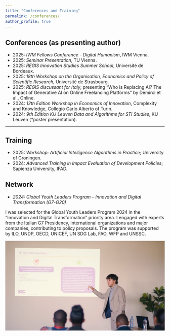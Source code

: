 ```yaml
---
title: "Conferences and Training"
permalink: /conferences/
author_profile: true
---
```


## Conferences (as presenting author)
- 2025: *IWM Fellows Conference - Digital Humanism*, IWM Vienna.
- 2025: *Seminar Presentation*, TU Vienna.
- 2025: *REGIS Innovation Studies Summer School*, Université de Bordeaux.
- 2025: *18th Workshop on the Organisation, Economics and Policy of Scientific Research*, Université de Strasbourg.
- 2025: *REGIS discussant for Italy*, presenting “Who is Replacing AI? The Impact of Generative AI on Online
 Freelancing Platforms” by Demirci et al., Online.
- 2024: *12th Edition Workshop in Economics of Innovation*, Complexity and Knowledge, Collegio Carlo Alberto of Turin.
- 2024: *9th Edition KU Leuven Data and Algorithms for STI Studies*, KU Leuven (*poster presentation).

---

## Training

-  2025: *Workshop: Artificial Intelligence Algorithms in Practice*; University of Groningen.
-  2024: *Advanced Training in Impact Evaluation of Development Policies*; Sapienza University, IFAD.

## Network 

- *2024: Global Youth Leaders Program – Innovation and Digital Transformation (G7-G20)*

I was selected for the Global Youth Leaders Program 2024 in the “Innovation and Digital Transformation” priority area. 
I engaged with experts from the Italian G7 Presidency, international organizations and major companies, contributing to policy proposals. 
The program was supported by ILO, UNDP, OECD, UNICEF, UN SDG Lab, FAO, WFP and UNSSC.
<p align="center">
  <img src="/images/save_pic_presentation.png" alt="Conferences" width="600"/>
</p>
